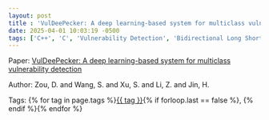 ```yaml
---
layout: post
title : 'VulDeePecker: A deep learning-based system for multiclass vulnerability detection'
date: 2025-04-01 10:03:19 -0500
tags: ['C++', 'C', 'Vulnerability Detection', 'Bidirectional Long Short Term Memory', 'Code gadgets']
---
```

Paper: [VulDeePecker: A deep learning-based system for multiclass vulnerability detection](https://arxiv.org/abs/1801.01681)

Author: Zou, D. and Wang, S. and Xu, S. and Li, Z. and Jin, H.




 Tags: 
    <span>
    {% for tag in page.tags %}<a href="{{ site.baseurl }}tags/#{{ tag | slugify }}">{{ tag }}</a>{% if forloop.last == false %}, {% endif %}{% endfor %}
    </span>
